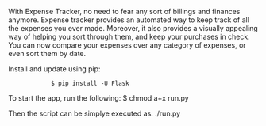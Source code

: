 With Expense Tracker, no need to fear any sort of billings and finances anymore. 
        Expense tracker provides an automated way to keep track of all the expenses you ever made.
        Moreover, it also provides a visually appealing way of helping you sort through them, and keep 
        your purchases in check. You can now compare your expenses over any category of expenses, or even sort them by date.

Install and update using pip:

                $ pip install -U Flask

To start the app, run the following: 
                $ chmod a+x run.py

Then the script can be simplye executed as: 
                ./run.py
